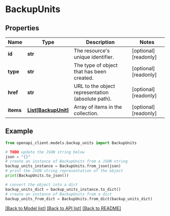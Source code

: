 # BackupUnits


## Properties

Name | Type | Description | Notes
------------ | ------------- | ------------- | -------------
**id** | **str** | The resource&#39;s unique identifier. | [optional] [readonly] 
**type** | **str** | The type of object that has been created. | [optional] [readonly] 
**href** | **str** | URL to the object representation (absolute path). | [optional] [readonly] 
**items** | [**List[BackupUnit]**](BackupUnit.md) | Array of items in the collection. | [optional] [readonly] 

## Example

```python
from openapi_client.models.backup_units import BackupUnits

# TODO update the JSON string below
json = "{}"
# create an instance of BackupUnits from a JSON string
backup_units_instance = BackupUnits.from_json(json)
# print the JSON string representation of the object
print(BackupUnits.to_json())

# convert the object into a dict
backup_units_dict = backup_units_instance.to_dict()
# create an instance of BackupUnits from a dict
backup_units_from_dict = BackupUnits.from_dict(backup_units_dict)
```
[[Back to Model list]](../README.md#documentation-for-models) [[Back to API list]](../README.md#documentation-for-api-endpoints) [[Back to README]](../README.md)


